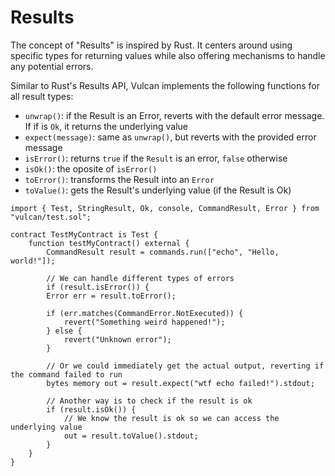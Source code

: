 # Results

The concept of "Results" is inspired by Rust. It centers around using specific types for returning values while also offering mechanisms to handle any potential errors.

Similar to Rust's Results API, Vulcan implements the following functions for all result types:
- `unwrap()`: if the Result is an Error, reverts with the default error message. If if is `Ok`, it returns the underlying value
- `expect(message)`: same as `unwrap()`, but reverts with the provided error message
- `isError()`: returns `true` if the `Result` is an error, `false` otherwise
- `isOk()`: the oposite of `isError()`
- `toError()`: transforms the Result into an `Error`
- `toValue()`: gets the Result's underlying value (if the Result is Ok)

```solidity
import { Test, StringResult, Ok, console, CommandResult, Error } from "vulcan/test.sol";

contract TestMyContract is Test {
    function testMyContract() external {
        CommandResult result = commands.run(["echo", "Hello, world!"]);

        // We can handle different types of errors
        if (result.isError()) {
        Error err = result.toError();

        if (err.matches(CommandError.NotExecuted)) {
            revert("Something weird happened!");
        } else {
            revert("Unknown error");
        }

        // Or we could immediately get the actual output, reverting if the command failed to run
        bytes memory out = result.expect("wtf echo failed!").stdout;

        // Another way is to check if the result is ok
        if (result.isOk()) {
            // We know the result is ok so we can access the underlying value
            out = result.toValue().stdout;
        }
    }
}
```
